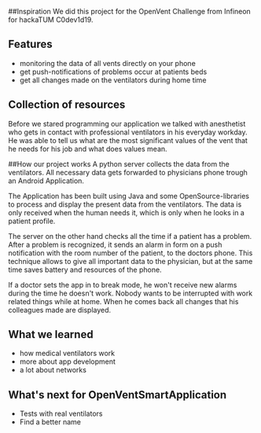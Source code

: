 ##Inspiration
We did this project for the OpenVent Challenge from Infineon for hackaTUM C0dev1d19.

## Features
- monitoring the data of all vents directly on your phone
- get push-notifications of problems occur at patients beds
- get all changes made on the ventilators during home time

## Collection of resources
Before we stared programming our application we talked with anesthetist who gets in contact with professional ventilators in his everyday workday. He was able to tell us what are the most significant values of the vent that he needs for his job and what does values mean.

##How our project works
A python server collects the data from the ventilators. All necessary data gets forwarded to physicians phone trough an Android Application.

The Application has been built using Java and some OpenSource-libraries to process and display the present data from the ventilators. The data is only received when the human needs it, which is only when he looks in a patient profile. 

The server on the other hand checks all the time if a patient has a problem. After a problem is recognized, it sends an alarm in form on a push notification with the room number of the patient, to the doctors phone. This technique allows to give all important data to the physician, but at the same time saves battery and resources of the phone.

If a doctor sets the app in to break mode, he won't receive new alarms during the time he doesn't work. Nobody wants to be interrupted with work related things while at home. When he comes back all changes that his colleagues made are displayed.

## What we learned
- how medical ventilators work
- more about app development
- a lot about networks


## What's next for OpenVentSmartApplication
- Tests with real ventilators
- Find a better name

